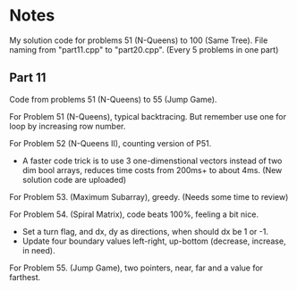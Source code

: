 # Notes
My solution code for problems 51 (N-Queens) to 100 (Same Tree). File naming from "part11.cpp" to "part20.cpp". (Every 5 problems in one part)

## Part 11
Code from problems 51 (N-Queens) to 55 (Jump Game).

For Problem 51 (N-Queens), typical backtracing. But remember use one for loop by increasing row number.

For Problem 52 (N-Queens II), counting version of P51.
- A faster code trick is to use 3 one-dimenstional vectors instead of two dim bool arrays, reduces time costs from 200ms+ to about 4ms. (New solution code are uploaded)

For Problem 53. (Maximum Subarray), greedy. (Needs some time to review)

For Problem 54. (Spiral Matrix), code beats 100%, feeling a bit nice.
- Set a turn flag, and dx, dy as directions, when should dx be 1 or -1.
- Update four boundary values left-right, up-bottom (decrease, increase, in need).

For Problem 55. (Jump Game), two pointers, near, far and a value for farthest. 